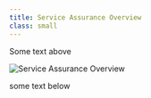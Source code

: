 ```yaml
---
title: Service Assurance Overview
class: small
---
```


Some text above

![Service Assurance Overview](/images/service-assurance.png)

some text below